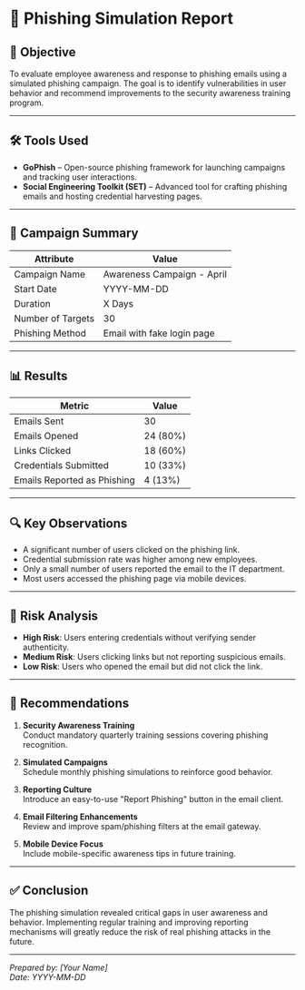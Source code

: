 # 📄 Phishing Simulation Report

## 🧠 Objective

To evaluate employee awareness and response to phishing emails using a simulated phishing campaign. The goal is to identify vulnerabilities in user behavior and recommend improvements to the security awareness training program.

---

## 🛠️ Tools Used

- **GoPhish** – Open-source phishing framework for launching campaigns and tracking user interactions.
- **Social Engineering Toolkit (SET)** – Advanced tool for crafting phishing emails and hosting credential harvesting pages.

---

## 📅 Campaign Summary

| Attribute                  | Value                       |
|----------------------------|-----------------------------|
| Campaign Name              | Awareness Campaign - April  |
| Start Date                 | YYYY-MM-DD                  |
| Duration                   | X Days                      |
| Number of Targets          | 30                          |
| Phishing Method            | Email with fake login page  |

---

## 📊 Results

| Metric                     | Value                       |
|----------------------------|-----------------------------|
| Emails Sent                | 30                          |
| Emails Opened              | 24 (80%)                    |
| Links Clicked              | 18 (60%)                    |
| Credentials Submitted      | 10 (33%)                    |
| Emails Reported as Phishing| 4 (13%)                     |

---

## 🔍 Key Observations

- A significant number of users clicked on the phishing link.
- Credential submission rate was higher among new employees.
- Only a small number of users reported the email to the IT department.
- Most users accessed the phishing page via mobile devices.

---

## 📌 Risk Analysis

- **High Risk**: Users entering credentials without verifying sender authenticity.
- **Medium Risk**: Users clicking links but not reporting suspicious emails.
- **Low Risk**: Users who opened the email but did not click the link.

---

## 🧠 Recommendations

1. **Security Awareness Training**  
   Conduct mandatory quarterly training sessions covering phishing recognition.

2. **Simulated Campaigns**  
   Schedule monthly phishing simulations to reinforce good behavior.

3. **Reporting Culture**  
   Introduce an easy-to-use "Report Phishing" button in the email client.

4. **Email Filtering Enhancements**  
   Review and improve spam/phishing filters at the email gateway.

5. **Mobile Device Focus**  
   Include mobile-specific awareness tips in future training.

---

## ✅ Conclusion

The phishing simulation revealed critical gaps in user awareness and behavior. Implementing regular training and improving reporting mechanisms will greatly reduce the risk of real phishing attacks in the future.

---

*Prepared by: [Your Name]*  
*Date: YYYY-MM-DD*
